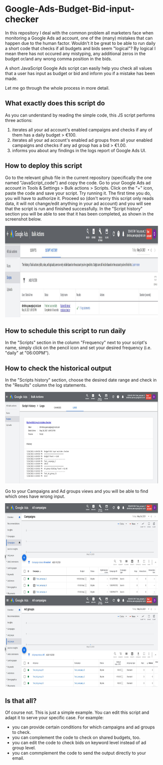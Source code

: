 # Google-Ads-Budget-Bid-input-checker
In this repository I deal with the common problem all marketers face when monitoring a Google Ads ad account, one of the (many) mistakes that can happen due to the human factor. Wouldn't it be great to be able to run daily a short code that checks if all budgets and bids seem "logical"? By logical I mean there has not occured any mistyping, any additional zeros in the budget or/and any wrong comma position in the bids.

A short JavaScript Google Ads script can easily help you check all values that a user has input as budget or bid and inform you if a mistake has been made.

Let me go through the whole process in more detail.

## What exactly does this script do

As you can understand by reading the simple code, this JS script performs three actions:
1) iterates all your ad account's enabled campaigns and checks if any of them has a daily budget > €100.
2) iterates all your ad account's enabled ad groups from all your enabled campaigns and checks if any ad group has a bid > €1.00.
3) informs you about any findings in the logs report of Google Ads UI.

## How to deploy this script

Go to the relevant gihub file in the current repository (specifically the one named "JavaScript_code") and copy the code. Go to your Google Ads ad account in Tools & Settings > Bulk actions > Scripts. Click on the "+" icon, paste the code and save your script. Try running it. The first time you do, you will have to authorize it. Proceed so (don't worry this script only reads data, it will not change/edit anything in your ad account) and you will see that the script is run and finished successfully. In the "Script history" section you will be able to see that it has been completed, as shown in the screenshot below.

<img src="https://github.com/dpan331/Google-Ads-Budget-Bid-input-checker/blob/main/img/scriptHistory.JPG" height="300" width="1100">

## How to schedule this script to run daily

In the "Scripts" section in the column "Frequency" next to your script's name, simply click on the pencil icon and set your desired frequency (i.e. "daily" at "06:00PM").

## How to check the historical output

In the "Scripts history" section, choose the desired date range and check in the "Results" column the log statements. 

<img src="https://github.com/dpan331/Google-Ads-Budget-Bid-input-checker/blob/main/img/scriptHistory_logs.JPG" height="300" width="900">

Go to your Campaigns and Ad groups views and you will be able to find which ones have wrong input.

<img src="https://github.com/dpan331/Google-Ads-Budget-Bid-input-checker/blob/main/img/campaignBudgets.JPG" height="300" width="900">

<img src="https://github.com/dpan331/Google-Ads-Budget-Bid-input-checker/blob/main/img/adGroupBids.JPG" height="300" width="900">

## Is that all?

Of course not. This is just a simple example. You can edit this script and adapt it to serve your specific case. For example:
- you can provide certain conditions for which campaigns and ad groups to check.
- you can complement the code to check on shared budgets, too.
- you can edit the code to check bids on keyword level instead of ad group level.
- you can commplement the code to send the output directly to your email.
